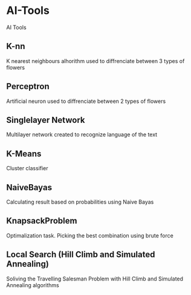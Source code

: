 # AI-Tools

AI Tools

## K-nn

K nearest neighbours alhorithm used to diffrenciate between 3 types of flowers

## Perceptron

Artificial neuron used to diffrenciate between 2 types of flowers

## Singlelayer Network

Multilayer network created to recognize language of the text

## K-Means

Cluster classifier

## NaiveBayas

Calculating result based on probabilities using Naive Bayas

## KnapsackProblem

Optimalization task. Picking the best combination using brute force

## Local Search (Hill Climb and Simulated Annealing)

Soliving the Travelling Salesman Problem with Hill Climb and Simulated Annealing algorithms
